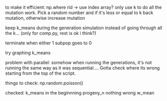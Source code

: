 to make it efficient:
np.where rid -> use index array? only use k to do all the mutation work. Pick a random number and if it's less or equal to k back mutation, otherwise increase mutation

keep k_means during the generation simulation instead of going through all the k... (only for comp.py, rest is ok i think?)

terminate when either 1 subpop goes to 0

try graphing k_means

problem with parallel:
somehow when running the generations, it's not running the same way as it was sequential....
Gotta check where its wrong starting from the top of the script.

things to check:
np.random.poisson()


checked:
k_means in the beginnning
progeny_n nothing wrong
w_mean
